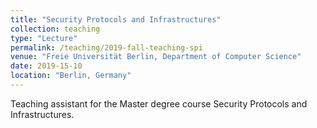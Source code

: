 ```yaml
---
title: "Security Protocols and Infrastructures"
collection: teaching
type: "Lecture"
permalink: /teaching/2019-fall-teaching-spi
venue: "Freie Universität Berlin, Department of Computer Science"
date: 2019-15-10
location: "Berlin, Germany"
---
```


Teaching assistant for the Master degree course Security Protocols and Infrastructures. 
